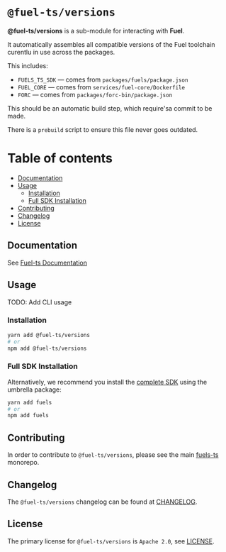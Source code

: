 # `@fuel-ts/versions`

**@fuel-ts/versions** is a sub-module for interacting with **Fuel**.

It automatically assembles all compatible versions of the Fuel toolchain curentlu in use across the packages.

This includes:

- `FUELS_TS_SDK` — comes from `packages/fuels/package.json`
- `FUEL_CORE` — comes from `services/fuel-core/Dockerfile`
- `FORC` — comes from `packages/forc-bin/package.json`

This should be an automatic build step, which require'sa commit to be made.

There is a `prebuild` script to ensure this file never goes outdated.

# Table of contents

- [Documentation](#documentation)
- [Usage](#usage)
  - [Installation](#installation)
  - [Full SDK Installation](#full-sdk-installation)
- [Contributing](#contributing)
- [Changelog](#changelog)
- [License](#license)

## Documentation

See [Fuel-ts Documentation](https://fuellabs.github.io/fuels-ts/packages/fuel-ts-versions/)

## Usage

TODO: Add CLI usage

### Installation

```sh
yarn add @fuel-ts/versions
# or
npm add @fuel-ts/versions
```

### Full SDK Installation

Alternatively, we recommend you install the [complete SDK](https://github.com/FuelLabs/fuels-ts) using the umbrella package:

```sh
yarn add fuels
# or
npm add fuels
```

## Contributing

In order to contribute to `@fuel-ts/versions`, please see the main [fuels-ts](https://github.com/FuelLabs/fuels-ts) monorepo.

## Changelog

The `@fuel-ts/versions` changelog can be found at [CHANGELOG](./CHANGELOG.md).

## License

The primary license for `@fuel-ts/versions` is `Apache 2.0`, see [LICENSE](./LICENSE).
